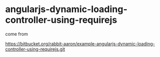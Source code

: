 angularjs-dynamic-loading-controller-using-requirejs
====================================================

come from 

https://bitbucket.org/rabbit-aaron/example-angularjs-dynamic-loading-controller-using-requirejs.git
